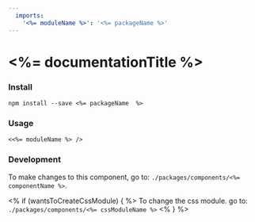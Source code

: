 ```yaml
---
  imports:
    '<%= moduleName %>': '<%= packageName %>'
---
```


# <%= documentationTitle %>

### Install

```
npm install --save <%= packageName  %>
```

### Usage

```render jsx
<<%= moduleName %> />
```

### Development

To make changes to this component, go to: `./packages/components/<%= componentName %>`.

<% if (wantsToCreateCssModule) { %>
To change the css module. go to: `./packages/components/<%= cssModuleName %>`
<% } %>
